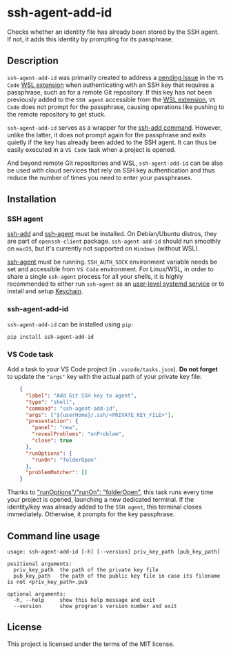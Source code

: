 # ssh-agent-add-id
Checks whether an identity file has already been stored by the SSH agent. If not, it adds this identity by prompting for its passphrase.

## Description
`ssh-agent-add-id` was primarily created to address a [pending issue](https://github.com/microsoft/vscode-remote-release/issues/2369) in the `VS Code` [WSL extension](https://marketplace.visualstudio.com/items?itemName=ms-vscode-remote.remote-wsl) when authenticating with an SSH key that requires a passphrase, such as for a remote Git repository. If this key has not been previously added to the `SSH agent` accessible from the [WSL extension](https://marketplace.visualstudio.com/items?itemName=ms-vscode-remote.remote-wsl), `VS Code` does not prompt for the passphrase, causing operations like pushing to the remote repository to get stuck.

`ssh-agent-add-id` serves as a wrapper for the [ssh-add command](https://man.openbsd.org/ssh-add). However, unlike the latter, it does not prompt again for the passphrase and exits quietly if the key has already been added to the SSH agent. It can thus be easily executed in a `VS Code` task when a project is opened. 

And beyond remote Git repositories and WSL, `ssh-agent-add-id` can be also be used with cloud services that rely on SSH key authentication and thus reduce the number of times you need to enter your passphrases.

## Installation
### SSH agent
[ssh-add](https://man.openbsd.org/ssh-add) and [ssh-agent](https://man.openbsd.org/ssh-agent) must be installed. On Debian/Ubuntu distros, they are part of `openssh-client` package. `ssh-agent-add-id` should run smoothly on `macOS`, but it's currently not supported on `Windows` (without WSL).

[ssh-agent](https://man.openbsd.org/ssh-agent) must be running. `SSH_AUTH_SOCK` environment variable needs be set and accessible from `VS Code` environment. For Linux/WSL, in order to share a single `ssh-agent` process for all your shells, it is highly recommended to either run `ssh-agent` as an [user-level systemd service](https://gist.github.com/alexisbg/12102035851c2d0555878cfd865fac75) or to install and setup [Keychain](https://github.com/funtoo/keychain).

### ssh-agent-add-id
`ssh-agent-add-id` can be installed using `pip`:
```
pip install ssh-agent-add-id
```

### VS Code task
Add a task to your VS Code project (in `.vscode/tasks.json`). **Do not forget** to update the `"args"` key with the actual path of your private key file:
```json
    {
      "label": "Add Git SSH key to agent",
      "type": "shell",
      "command": "ssh-agent-add-id",
      "args": ["${userHome}/.ssh/<PRIVATE_KEY_FILE>"],
      "presentation": {
        "panel": "new",
        "revealProblems": "onProblem",
        "close": true
      },
      "runOptions": {
        "runOn": "folderOpen"
      },
      "problemMatcher": []
    }
```
Thanks to ["runOptions"/"runOn": "folderOpen"](https://code.visualstudio.com/docs/editor/tasks#_run-behavior), this task runs every time your project is opened, launching a new dedicated terminal. If the identity/key was already added to the `SSH agent`, this terminal closes immediately. Otherwise, it prompts for the key passphrase.

## Command line usage
```
usage: ssh-agent-add-id [-h] [--version] priv_key_path [pub_key_path]

positional arguments:
  priv_key_path  the path of the private key file
  pub_key_path   the path of the public key file in case its filename is not <priv_key_path>.pub

optional arguments:
  -h, --help     show this help message and exit
  --version      show program's version number and exit
```

## License
This project is licensed under the terms of the MIT license.
